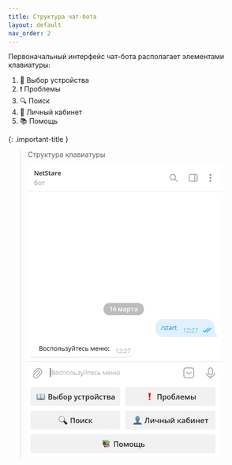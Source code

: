 ```yaml
---
title: Структура чат-бота
layout: default
nav_order: 2
---
```


Первоначальный интерфейс чат-бота располагает элементами клавиатуры:
1. 📖 Выбор устройства
2. ❗ Проблемы
3. 🔍 Поиск
4. 👤 Личный кабинет
5. 📚 Помощь


{: .important-title }
> Структура клавиатуры
>
> ![screenshot](../images/start.png)